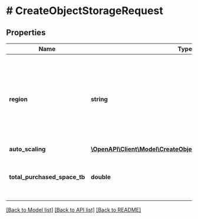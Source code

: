 # # CreateObjectStorageRequest

## Properties

Name | Type | Description | Notes
------------ | ------------- | ------------- | -------------
**region** | **string** | Region where the object storage should be located. Default is EU. Available regions: EU, US-central, SIN | [default to 'EU']
**auto_scaling** | [**\OpenAPI\Client\Model\CreateObjectStorageRequestAutoScaling**](CreateObjectStorageRequestAutoScaling.md) |  | [optional]
**total_purchased_space_tb** | **double** | Amount of purchased / requested object storage in TB. |

[[Back to Model list]](../../README.md#models) [[Back to API list]](../../README.md#endpoints) [[Back to README]](../../README.md)
